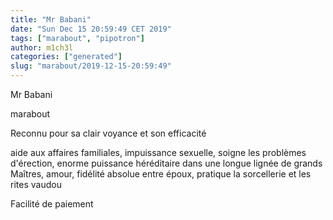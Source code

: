 ```yaml
---
title: "Mr Babani"
date: "Sun Dec 15 20:59:49 CET 2019"
tags: ["marabout", "pipotron"]
author: m1ch3l
categories: ["generated"]
slug: "marabout/2019-12-15-20:59:49"
---
```


Mr Babani

marabout

Reconnu pour sa clair voyance et son efficacité

aide aux affaires familiales, impuissance sexuelle, soigne les problèmes d'érection, enorme puissance héréditaire dans une longue lignée de grands Maîtres, amour, fidélité absolue entre époux, pratique la sorcellerie et les rites vaudou

Facilité de paiement
